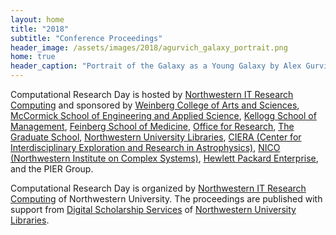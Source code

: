 ```yaml
---
layout: home
title: "2018"
subtitle: "Conference Proceedings"
header_image: /assets/images/2018/agurvich_galaxy_portrait.png
home: true
header_caption: "Portrait of the Galaxy as a Young Galaxy by Alex Gurvich, Department of Physics & Astronomy"
---
```

Computational Research Day is hosted by [Northwestern IT Research Computing](http://www.it.northwestern.edu/research) and sponsored by [Weinberg College of Arts and Sciences](http://www.weinberg.northwestern.edu/), [McCormick School of Engineering and Applied Science](http://www.mccormick.northwestern.edu/), [Kellogg School of Management](http://www.kellogg.northwestern.edu/), [Feinberg School of Medicine](http://www.feinberg.northwestern.edu/), [Office for Research](https://research.northwestern.edu/), [The Graduate School](http://www.tgs.northwestern.edu/), [Northwestern University Libraries](http://www.library.northwestern.edu/), [CIERA (Center for Interdisciplinary Exploration and Research in Astrophysics)](http://ciera.northwestern.edu/), [NICO (Northwestern Institute on Complex Systems)](https://www.nico.northwestern.edu/), [Hewlett Packard Enterprise](https://www.hpe.com/us/en/home.html), and the PIER Group.

Computational Research Day is organized by [Northwestern IT Research Computing](http://www.it.northwestern.edu/research/) of Northwestern University. The proceedings are published with support from [Digital Scholarship Services](mailto:digitalscholarship@northwestern.edu) of [Northwestern University Libraries](http://www.library.northwestern.edu/).
